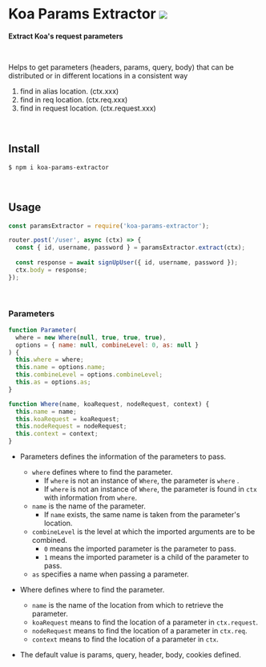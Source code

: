 # Koa Params Extractor ![](https://img.shields.io/npm/dm/koa-params-extractor.png?style=flat-square)

**Extract Koa's request parameters**

​    

Helps to get parameters (headers, params, query, body) that can be distributed or in different locations in a consistent way

1. find in alias location. (ctx.xxx)
2. find in req location. (ctx.req.xxx)
3. find in request location. (ctx.request.xxx)

​    

## Install

```shell
$ npm i koa-params-extractor
```

​    

## Usage

```js
const paramsExtractor = require('koa-params-extractor');

router.post('/user', async (ctx) => {
  const { id, username, password } = paramsExtractor.extract(ctx);
    
  const response = await signUpUser({ id, username, password });
  ctx.body = response;
});
```

​    

### Parameters

```js
function Parameter(
  where = new Where(null, true, true, true),
  options = { name: null, combineLevel: 0, as: null }
) {
  this.where = where;
  this.name = options.name;
  this.combineLevel = options.combineLevel;
  this.as = options.as;
}

function Where(name, koaRequest, nodeRequest, context) {
  this.name = name;
  this.koaRequest = koaRequest;
  this.nodeRequest = nodeRequest;
  this.context = context;
}
```

- Parameters defines the information of the parameters to pass.
  - `where` defines where to find the parameter.
    - If `where` is not an instance of `Where`, the parameter is `where` .
    - If `where` is not an instance of `Where`, the parameter is found in `ctx` with information from `where`.
  - `name` is the name of the parameter.
    - If `name` exists, the same name is taken from the parameter's location.
  - `combineLevel` is the level at which the imported arguments are to be combined.
    - `0` means the imported parameter is the parameter to pass.
    - `1` means the imported parameter is a child of the parameter to pass.
  - `as` specifies a name when passing a parameter.
- Where defines where to find the parameter.
  - `name` is the name of the location from which to retrieve the parameter.
  - `koaRequest` means to find the location of a parameter in `ctx.request`.
  - `nodeRequest` means to find the location of a parameter in `ctx.req`.
  - `context` means to find the location of a parameter in `ctx`.

- The default value is params, query, header, body, cookies defined.

​    